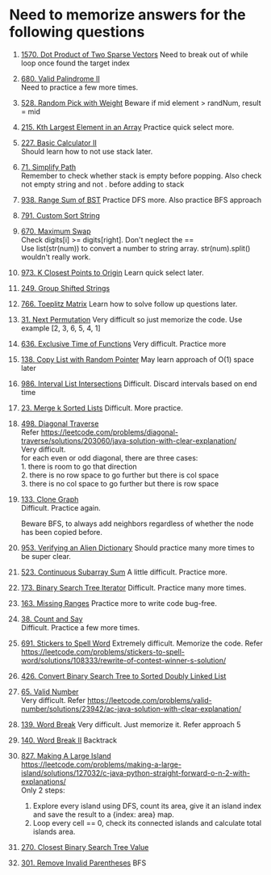 # Need to memorize answers for the following questions
1. [1570. Dot Product of Two Sparse Vectors](https://leetcode.com/problems/dot-product-of-two-sparse-vectors)  Need to break out of while loop once found the target index
2. [680. Valid Palindrome II](https://leetcode.com/problems/valid-palindrome-ii/)  
   Need to practice a few more times.
3. [528. Random Pick with Weight](https://leetcode.com/problems/random-pick-with-weight) Beware if mid element > randNum, result = mid
4. [215. Kth Largest Element in an Array](https://leetcode.com/problems/kth-largest-element-in-an-array) Practice quick select more.
5. [227. Basic Calculator II](https://leetcode.com/problems/basic-calculator-ii)  
   Should learn how to not use stack later.
6. [71. Simplify Path](https://leetcode.com/problems/simplify-path)  
   Remember to check whether stack is empty before popping. Also check not empty string and not . before adding to stack
7. [938. Range Sum of BST](https://leetcode.com/problems/range-sum-of-bst)
   Practice DFS more. Also practice BFS approach
8. [791. Custom Sort String](https://leetcode.com/problems/custom-sort-string/)
9. [670. Maximum Swap](https://leetcode.com/problems/maximum-swap)    
   Check digits[i] >= digits[right]. Don't neglect the ==  
   Use list(str(num)) to convert a number to string array. str(num).split() wouldn't really work.
10. [973. K Closest Points to Origin](https://leetcode.com/problems/k-closest-points-to-origin/) Learn quick select later.
11. [249. Group Shifted Strings](https://leetcode.com/problems/group-shifted-strings/)
12. [766. Toeplitz Matrix](https://leetcode.com/problems/toeplitz-matrix) Learn how to solve follow up questions later.
13. [31. Next Permutation](https://leetcode.com/problems/next-permutation) Very difficult so just memorize the code. Use example [2, 3, 6, 5, 4, 1]
14. [636. Exclusive Time of Functions](https://leetcode.com/problems/exclusive-time-of-functions) Very difficult. Practice more
19. [138. Copy List with Random Pointer](https://leetcode.com/problems/copy-list-with-random-pointer) May learn approach of O(1) space later
20. [986. Interval List Intersections](https://leetcode.com/problems/interval-list-intersections) Difficult. Discard intervals based on end time
21. [23. Merge k Sorted Lists](https://leetcode.com/problems/merge-k-sorted-lists) Difficult. More practice.
22. [498. Diagonal Traverse](https://leetcode.com/problems/diagonal-traverse)  
    Refer https://leetcode.com/problems/diagonal-traverse/solutions/203060/java-solution-with-clear-explanation/  
    Very difficult.   
    for each even or odd diagonal, there are three cases:  
        1. there is room to go that direction   
        2. there is no row space to go further but there is col space   
        3. there is no col space to go further but there is row space 
24. [133. Clone Graph](https://leetcode.com/problems/clone-graph)  
    Difficult. Practice again.  

    Beware BFS, to always add neighbors regardless of whether the node has been copied before.   
25. [953. Verifying an Alien Dictionary](https://leetcode.com/problems/verifying-an-alien-dictionary) Should practice many more times to be super clear.
26. [523. Continuous Subarray Sum](https://leetcode.com/problems/continuous-subarray-sum) A little difficult. Practice more.
27. [173. Binary Search Tree Iterator](https://leetcode.com/problems/binary-search-tree-iterator)  Difficult. Practice many more times.
28. [163. Missing Ranges](https://leetcode.com/problems/missing-ranges/) Practice more to write code bug-free.
29. [38. Count and Say](https://leetcode.com/problems/count-and-say)  
   Difficult. Practice a few more times. 
30. [691. Stickers to Spell Word](https://leetcode.com/problems/stickers-to-spell-word/)
     Extremely difficult. Memorize the code. Refer https://leetcode.com/problems/stickers-to-spell-word/solutions/108333/rewrite-of-contest-winner-s-solution/
31. [426. Convert Binary Search Tree to Sorted Doubly Linked List](https://leetcode.com/problems/convert-binary-search-tree-to-sorted-doubly-linked-list)
32. [65. Valid Number](https://leetcode.com/problems/valid-number)  
   Very difficult. Refer https://leetcode.com/problems/valid-number/solutions/23942/ac-java-solution-with-clear-explanation/  
34. [139. Word Break](https://leetcode.com/problems/word-break/) Very difficult. Just memorize it. Refer approach 5
35. [140. Word Break II](https://leetcode.com/problems/word-break-ii/) Backtrack
36. [827. Making A Large Island](https://leetcode.com/problems/making-a-large-island)  
    https://leetcode.com/problems/making-a-large-island/solutions/127032/c-java-python-straight-forward-o-n-2-with-explanations/  
  Only 2 steps:
    1. Explore every island using DFS, count its area, give it an island index and save the result to a {index: area} map.
    1. Loop every cell == 0, check its connected islands and calculate total islands area.
37. [270. Closest Binary Search Tree Value](https://leetcode.com/problems/closest-binary-search-tree-value)
38. [301. Remove Invalid Parentheses](https://leetcode.com/problems/remove-invalid-parentheses) BFS
